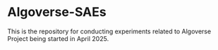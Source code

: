 # Algoverse-SAEs
This is the repository for conducting experiments related to Algoverse Project being started in April 2025.
